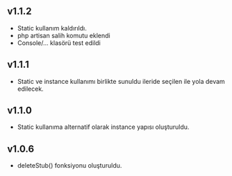 ## v1.1.2

- Static kullanım kaldırıldı.
- php artisan salih komutu eklendi
- Console/...  klasörü test edildi

## v1.1.1

- Static ve instance kullanımı birlikte sunuldu ileride seçilen ile yola devam edilecek.


## v1.1.0

- Static kullanıma alternatif olarak instance yapısı oluşturuldu.


## v1.0.6

- deleteStub() fonksiyonu oluşturuldu.

